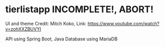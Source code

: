 # tierlistapp INCOMPLETE!, ABORT!
  
  UI and theme Credit: Mitch Koko, Link: https://www.youtube.com/watch?v=zohXXZBUVYI

  API using Spring Boot, Java
  Database using MariaDB
